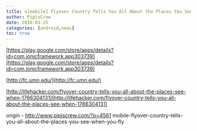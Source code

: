 ```yaml
---
title: o[mobile] Flyover Country Tells You All About the Places You See When You Fly
author: PipisCrew
date: 2016-03-25
categories: [android,news]
toc: true
---
```


[https://play.google.com/store/apps/details?id=com.ionicframework.app303739](https://play.google.com/store/apps/details?id=com.ionicframework.app303739)

[http://fc.umn.edu/](http://fc.umn.edu/)

[http://lifehacker.com/flyover-country-tells-you-all-about-the-places-see-when-1766304131](http://lifehacker.com/flyover-country-tells-you-all-about-the-places-see-when-1766304131)

origin - http://www.pipiscrew.com/?p=4561 mobile-flyover-country-tells-you-all-about-the-places-you-see-when-you-fly